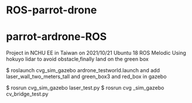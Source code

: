 # ROS-parrot-drone
# parrot-ardrone-ROS
Project in NCHU EE in Taiwan on 2021/10/21 
Ubuntu 18 ROS Melodic 
Using hokuyo lidar to avoid obstacle,finally land on the green box


$ roslaunch  cvg_sim_gazebo ardrone_testworld.launch
and add laser_wall_two_meters_tall and green_box3 and red_box in gazebo

$ rosrun cvg_sim_gazebo laser_test.py
$ rosrun cvg _sim_gazebo cv_bridge_test.py

